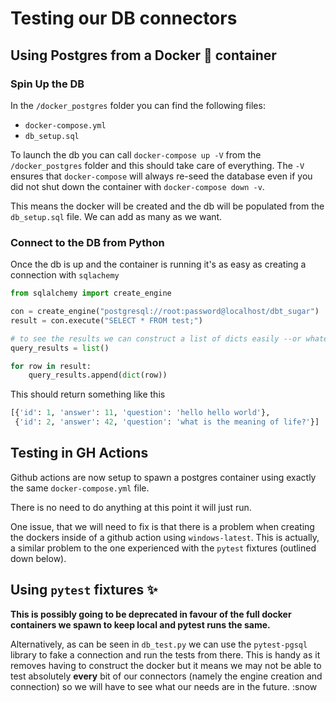 # Testing our DB connectors

## Using Postgres from a Docker :whale: container

### Spin Up the DB

In the `/docker_postgres` folder you can find the following files:

- `docker-compose.yml`
- `db_setup.sql`

To launch the db you can call `docker-compose up -V` from the `/docker_postgres` folder and this should take care of everything. The `-V` ensures that `docker-compose` will always re-seed the database even if you did not shut down the container with `docker-compose down -v`.

This means the docker will be created and the db will be populated from the `db_setup.sql` file. We can add as many as we want.

### Connect to the DB from Python

Once the db is up and the container is running it's as easy as creating a connection with `sqlachemy`

```python
from sqlalchemy import create_engine

con = create_engine("postgresql://root:password@localhost/dbt_sugar")
result = con.execute("SELECT * FROM test;")

# to see the results we can construct a list of dicts easily --or whatever we need.
query_results = list()

for row in result:
    query_results.append(dict(row))
```

This should return something like this

```python
[{'id': 1, 'answer': 11, 'question': 'hello hello world'},
 {'id': 2, 'answer': 42, 'question': 'what is the meaning of life?'}]
```

## Testing in GH Actions

Github actions are now setup to spawn a postgres container using exactly the same `docker-compose.yml` file.

There is no need to do anything at this point it will just run.

One issue, that we will need to fix is that there is a problem when creating the dockers inside of a github action using `windows-latest`. This is actually, a similar problem to the one experienced with the `pytest` fixtures (outlined down below).

## Using `pytest` fixtures :sparkles:

**This is possibly going to be deprecated in favour of the full docker containers we spawn to keep local and pytest runs the same.**

Alternatively, as can be seen in `db_test.py` we can use the `pytest-pgsql` library to fake a connection and run the tests from there. This is handy as it removes having to construct the docker but it means we may not be able to test absolutely **every** bit of our connectors (namely the engine creation and connection) so we will have to see what our needs are in the future.
:snow
